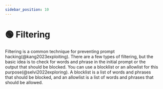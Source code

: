 ```yaml
---
sidebar_position: 10
---
```


# 🟢 Filtering

Filtering is a common technique for preventing prompt hacking(@kang2023exploiting). There are a few types of filtering, but the basic idea is to check for words and phrase in the initial prompt or the output that should be blocked. You can use a blocklist or an allowlist for this purpose(@selvi2022exploring). A blocklist is a list of words and phrases that should be blocked, and an allowlist is a list of words and phrases that should be allowed. 
